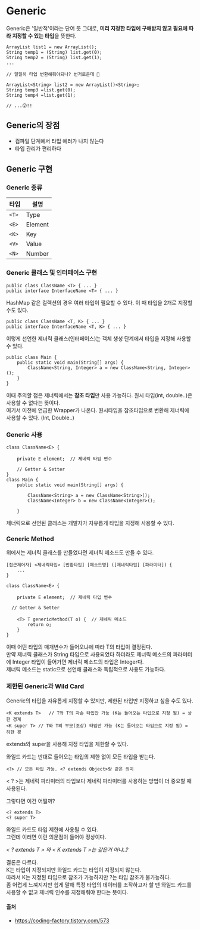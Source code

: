 # Generic

Generic은 '일반적'이라는 단어 뜻 그대로, **미리 지정한 타입에 구애받지 않고 필요에 따라 지정할 수 있는 타입**을 뜻한다. <br>

```
ArrayList list1 = new ArrayList();
String temp1 = (String) list.get(0);
String temp2 = (String) list.get(1);
...

// 일일히 타입 변환해줘야되나? 번거로운데 🤔

ArrayList<String> list2 = new ArrayList()<String>;
String temp3 =list.get(0);
String temp4 =list.get(1);

// ...😮!!
```

## Generic의 장점 
- 컴파일 단계에서 타입 에러가 나지 않는다
- 타입 관리가 편리하다

## Generic 구현

### Generic 종류

| 타입 | 설명    |
|------|---------|
| `<T>` | Type   |
| `<E>` | Element |
| `<K>` | Key    |
| `<V>` | Value  |
| `<N>` | Number |

### Generic 클래스 및 인터페이스 구현

```
public class ClassName <T> { ... }
public interface InterfaceName <T> { ... }
```
HashMap 같은 컬렉션의 경우 여러 타입이 필요할 수 있다. 
이 때 타입을 2개로 지정할 수도 있다. 
```
public class ClassName <T, K> { ... }
public interface InterfaceName <T, K> { ... }
```
이렇게 선언한 제너릭 클래스(인터페이스)는 객체 생성 단계에서 타입을 지정해 사용할 수 있다. 
```
public class Main {
	public static void main(String[] args) {
		ClassName<String, Integer> a = new ClassName<String, Integer>();
	}
}
```
이때 주의할 점은 제너릭에서는 **참조 타입**만 사용 가능하다. 원시 타입(int, double..)은 사용할 수 없다는 뜻이다. <br>
여기서 이전에 언급한 Wrapper가 나온다. 원시타입을 참조타입으로 변환해 제너릭에 사용할 수 있다. (Int, Double..)

### Generic 사용 

```
class ClassName<E> {
	
	private E element;	// 제네릭 타입 변수

	// Getter & Setter
}
class Main {
	public static void main(String[] args) {
		
		ClassName<String> a = new ClassName<String>();
		ClassName<Integer> b = new ClassName<Integer>();
		
	}
```

제너릭으로 선언된 클래스는 개발자가 자유롭게 타입을 지정해 사용할 수 있다. <br>

### Generic Method

위에서는 제너릭 클래스를 만들었다면 제너릭 메소드도 만들 수 있다. <br>
```
[접근제어자] <제네릭타입> [반환타입] [메소드명] ([제네릭타입] [파라미터]) {
    ...
}
```
```
class ClassName<E> {
	
	private E element;	// 제네릭 타입 변수
	
  // Getter & Setter 
	
	<T> T genericMethod(T o) {	// 제네릭 메소드
		return o;
	}
}
```
이때 어떤 타입의 매개변수가 들어오냐에 따라 T의 타입이 결정된다. <br>
만약 제너릭 클래스가 String 타입으로 사용되었다 하더라도 제너릭 메소드의 파라미터에 Integer 타입이 들어가면 제너릭 메소드의 타입은 Integer다. <br>
제너릭 메소드는 static으로 선언해 클래스와 독립적으로 사용도 가능하다. <br>

### 제한된 Generic과 Wild Card

Generic의 타입을 자유롭게 지정할 수 있지만, 제한된 타입만 지정하고 싶을 수도 있다. <br>

```
<K extends T>	// T와 T의 자손 타입만 가능 (K는 들어오는 타입으로 지정 됨) = 상한 경계
<K super T>	// T와 T의 부모(조상) 타입만 가능 (K는 들어오는 타입으로 지정 됨) = 하한 경
```

extends와 super을 사용해 지정 타입을 제한할 수 있다. <br>

와일드 카드는 반대로 들어오는 타입의 제한 없이 모든 타입을 받는다. <br>

```
<?>	// 모든 타입 가능. <? extends Object>랑 같은 의미
```
< ? >는 제네릭 파라미터의 타입보다 제네릭 파라미터를 사용하는 방법이 더 중요할 때 사용된다.

그렇다면 이건 어떨까? <br>
```
<? extends T>	
<? super T>	
```

와일드 카드도 타입 제한에 사용될 수 있다. <br>
그런데 이러면 이런 의문점이 들어야 정상이다. <br>

_< ? extends T > 와 < K extends T >는 같은거 아냐..?_

결론은 다르다. <br>
K는 타입이 지정되지만 와일드 카드는 타입이 지정되지 않는다. <br>
따라서 K는 지정된 타입으로 참조가 가능하지만 ?는 타입 참조가 불가능하다. <br>
좀 어렵게 느껴지지만 쉽게 말해 특정 타입의 데이터를 조작하고자 할 땐 와일드 카드를 사용할 수 없고 제너릭 인수를 지정해줘야 한다는 뜻이다. <br>





#### 출처
- https://coding-factory.tistory.com/573
























